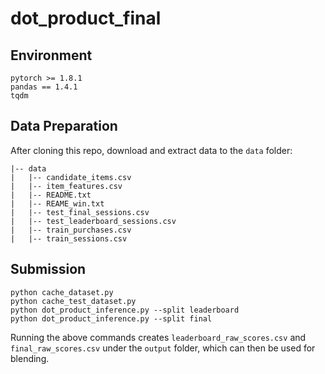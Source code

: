 # dot_product_final

## Environment
```
pytorch >= 1.8.1
pandas == 1.4.1
tqdm
```

## Data Preparation

After cloning this repo, download and extract data to the `data` folder:

```
|-- data
|   |-- candidate_items.csv
|   |-- item_features.csv
|   |-- README.txt
|   |-- REAME_win.txt
|   |-- test_final_sessions.csv
|   |-- test_leaderboard_sessions.csv
|   |-- train_purchases.csv
|   |-- train_sessions.csv
```

## Submission

```
python cache_dataset.py
python cache_test_dataset.py
python dot_product_inference.py --split leaderboard
python dot_product_inference.py --split final
```
Running the above commands creates `leaderboard_raw_scores.csv` and `final_raw_scores.csv` under the `output` folder, which can then be used for blending.
